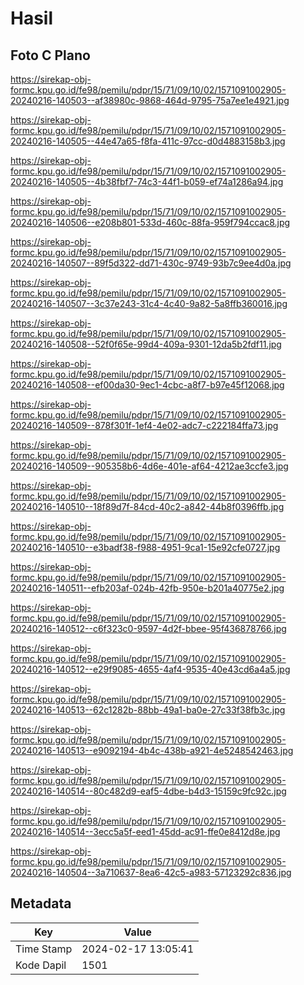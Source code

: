 # Hasil

## Foto C Plano

https://sirekap-obj-formc.kpu.go.id/fe98/pemilu/pdpr/15/71/09/10/02/1571091002905-20240216-140503--af38980c-9868-464d-9795-75a7ee1e4921.jpg

https://sirekap-obj-formc.kpu.go.id/fe98/pemilu/pdpr/15/71/09/10/02/1571091002905-20240216-140505--44e47a65-f8fa-411c-97cc-d0d4883158b3.jpg

https://sirekap-obj-formc.kpu.go.id/fe98/pemilu/pdpr/15/71/09/10/02/1571091002905-20240216-140505--4b38fbf7-74c3-44f1-b059-ef74a1286a94.jpg

https://sirekap-obj-formc.kpu.go.id/fe98/pemilu/pdpr/15/71/09/10/02/1571091002905-20240216-140506--e208b801-533d-460c-88fa-959f794ccac8.jpg

https://sirekap-obj-formc.kpu.go.id/fe98/pemilu/pdpr/15/71/09/10/02/1571091002905-20240216-140507--89f5d322-dd71-430c-9749-93b7c9ee4d0a.jpg

https://sirekap-obj-formc.kpu.go.id/fe98/pemilu/pdpr/15/71/09/10/02/1571091002905-20240216-140507--3c37e243-31c4-4c40-9a82-5a8ffb360016.jpg

https://sirekap-obj-formc.kpu.go.id/fe98/pemilu/pdpr/15/71/09/10/02/1571091002905-20240216-140508--52f0f65e-99d4-409a-9301-12da5b2fdf11.jpg

https://sirekap-obj-formc.kpu.go.id/fe98/pemilu/pdpr/15/71/09/10/02/1571091002905-20240216-140508--ef00da30-9ec1-4cbc-a8f7-b97e45f12068.jpg

https://sirekap-obj-formc.kpu.go.id/fe98/pemilu/pdpr/15/71/09/10/02/1571091002905-20240216-140509--878f301f-1ef4-4e02-adc7-c222184ffa73.jpg

https://sirekap-obj-formc.kpu.go.id/fe98/pemilu/pdpr/15/71/09/10/02/1571091002905-20240216-140509--905358b6-4d6e-401e-af64-4212ae3ccfe3.jpg

https://sirekap-obj-formc.kpu.go.id/fe98/pemilu/pdpr/15/71/09/10/02/1571091002905-20240216-140510--18f89d7f-84cd-40c2-a842-44b8f0396ffb.jpg

https://sirekap-obj-formc.kpu.go.id/fe98/pemilu/pdpr/15/71/09/10/02/1571091002905-20240216-140510--e3badf38-f988-4951-9ca1-15e92cfe0727.jpg

https://sirekap-obj-formc.kpu.go.id/fe98/pemilu/pdpr/15/71/09/10/02/1571091002905-20240216-140511--efb203af-024b-42fb-950e-b201a40775e2.jpg

https://sirekap-obj-formc.kpu.go.id/fe98/pemilu/pdpr/15/71/09/10/02/1571091002905-20240216-140512--c6f323c0-9597-4d2f-bbee-95f436878766.jpg

https://sirekap-obj-formc.kpu.go.id/fe98/pemilu/pdpr/15/71/09/10/02/1571091002905-20240216-140512--e29f9085-4655-4af4-9535-40e43cd6a4a5.jpg

https://sirekap-obj-formc.kpu.go.id/fe98/pemilu/pdpr/15/71/09/10/02/1571091002905-20240216-140513--62c1282b-88bb-49a1-ba0e-27c33f38fb3c.jpg

https://sirekap-obj-formc.kpu.go.id/fe98/pemilu/pdpr/15/71/09/10/02/1571091002905-20240216-140513--e9092194-4b4c-438b-a921-4e5248542463.jpg

https://sirekap-obj-formc.kpu.go.id/fe98/pemilu/pdpr/15/71/09/10/02/1571091002905-20240216-140514--80c482d9-eaf5-4dbe-b4d3-15159c9fc92c.jpg

https://sirekap-obj-formc.kpu.go.id/fe98/pemilu/pdpr/15/71/09/10/02/1571091002905-20240216-140514--3ecc5a5f-eed1-45dd-ac91-ffe0e8412d8e.jpg

https://sirekap-obj-formc.kpu.go.id/fe98/pemilu/pdpr/15/71/09/10/02/1571091002905-20240216-140504--3a710637-8ea6-42c5-a983-57123292c836.jpg


## Metadata

| Key        | Value               |
| ---------- | ------------------- |
| Time Stamp | 2024-02-17 13:05:41 |
| Kode Dapil | 1501                |



